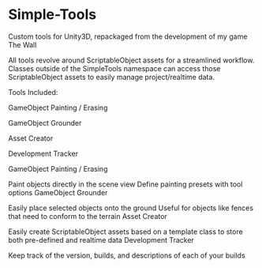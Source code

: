 # Simple-Tools
Custom tools for Unity3D, repackaged from the development of my game The Wall

All tools revolve around ScriptableObject assets for a streamlined workflow. Classes outside of the SimpleTools namespace can access those ScriptableObject assets to easily manage project/realtime data.

Tools Included:

GameObject Painting / Erasing

GameObject Grounder

Asset Creator

Development Tracker


GameObject Painting / Erasing

Paint objects directly in the scene view
Define painting presets with tool options 
GameObject Grounder

Easily place selected objects onto the ground
Useful for objects like fences that need to conform to the terrain 
Asset Creator

Easily create ScriptableObject assets based on a template class to store both pre-defined and realtime data 
Development Tracker

Keep track of the version, builds, and descriptions of each of your builds
